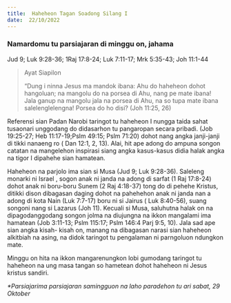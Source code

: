 ```yaml
---
title:  Haheheon Tagan Soadong Silang I
date:  22/10/2022
---
```


### Namardomu tu parsiajaran di minggu on, jahama
Jud 9; Luk 9:28-36; 1Raj 17:8-24; Luk 7:11-17; Mrk 5:35-43; Joh 11:1-44

> <p>Ayat Siapilon</p>
> “Dung i ninna Jesus ma mandok ibana: Ahu do haheheon dohot hangoluan; na mangolu do na porsea di Ahu, nang pe mate ibana! Jala ganup na mangolu jala na porsea di Ahu, na so tupa mate ibana salelenglelengna! Porsea do ho disi? (Joh 11:25, 26)

Referensi  sian Padan Narobi taringot tu haheheon I nungga taida sahat tusaonari unggodang do didasarhon tu pangaropan secara pribadi. (Job 19:25-27; Heb 11:17-19;Pslm 49:15; Pslm 71:20) dohot nang angka janji-janji di tikki nanaeng ro ( Dan 12:1, 2, 13). Alai, hit ape adong do ampuna songon catatan na mangelehon  inspirasi siang angka kasus-kasus  didia halak angka na tigor I dipahehe sian hamatean.

Haheheon na parjolo ima sian si Musa (Jud 9; Luk 9:28-36). Saleleng  monarki ni Israel , sogon anak ni janda na adong di sarfat (1 Raj 17:8-24) dohot anak ni boru-boru Sunem (2 Raj 4:18-37) tong do di pehehe Kristus, ditikki dison dibagasan daging dohot na pahehehon anak ni janda nan a adong  di kota Nain (Luk 7:7-17) boru ni si Jairus ( Luk 8:40-56), suang songoni nang si Lazarus (Joh 11). Kecuali si Musa, saluhutna halak on na dipagodanggodang songon jolma na diujungna na ikkon  mangalami  ima hamatean (Job 3:11-13; Pslm 115:17; Pslm 146:4 Parj 9:5, 10). Jala sad ape sian angka kisah- kisah on, manang  na dibagasan narasi sian haheheon  alkitbiah na asing, na didok taringot tu pengalaman ni parngoluon ndungkon mate.

Minggu on hita na ikkon mangarenungkon lobi gumodang taringot tu haheheon na ung masa tangan so hametean dohot haheheon ni Jesus kristus sandiri.

_*Parsiajarima parsiajaran samingguon na laho paradehon tu ari sabat, 29 Oktober_